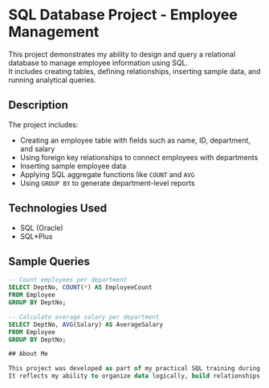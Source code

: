 # SQL Database Project - Employee Management

This project demonstrates my ability to design and query a relational database to manage employee information using SQL.  
It includes creating tables, defining relationships, inserting sample data, and running analytical queries.

## Description

The project includes:
- Creating an employee table with fields such as name, ID, department, and salary
- Using foreign key relationships to connect employees with departments
- Inserting sample employee data
- Applying SQL aggregate functions like `COUNT` and `AVG`
- Using `GROUP BY` to generate department-level reports

## Technologies Used
- SQL (Oracle)
- SQL*Plus

## Sample Queries

```sql
-- Count employees per department
SELECT DeptNo, COUNT(*) AS EmployeeCount
FROM Employee
GROUP BY DeptNo;

-- Calculate average salary per department
SELECT DeptNo, AVG(Salary) AS AverageSalary
FROM Employee
GROUP BY DeptNo;

## About Me

This project was developed as part of my practical SQL training during the Makeen Bootcamp.
It reflects my ability to organize data logically, build relationships between tables, and extract insights using SQL queries.
